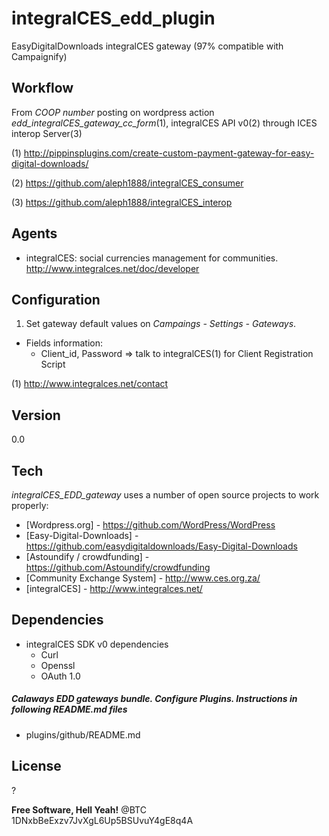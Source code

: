 integralCES_edd_plugin
==================

EasyDigitalDownloads integralCES gateway (97% compatible with Campaignify)


Workflow
----
From *COOP number* posting on wordpress action *edd_integralCES_gateway_cc_form*(1), integralCES API v0(2) through ICES interop Server(3)


(1) http://pippinsplugins.com/create-custom-payment-gateway-for-easy-digital-downloads/

(2) https://github.com/aleph1888/integralCES_consumer

(3) https://github.com/aleph1888/integralCES_interop

Agents
-----
- integralCES: social currencies management for communities. http://www.integralces.net/doc/developer

Configuration
--------------
1) Set gateway default values on *Campaings - Settings - Gateways*.

- Fields information:
    * Client_id, Password => talk to integralCES(1) for Client Registration Script

(1) http://www.integralces.net/contact
    

Version
----

0.0

Tech
-----------

*integralCES_EDD_gateway* uses a number of open source projects to work properly:
* [Wordpress.org] - https://github.com/WordPress/WordPress
* [Easy-Digital-Downloads] - https://github.com/easydigitaldownloads/Easy-Digital-Downloads
* [Astoundify / crowdfunding] - https://github.com/Astoundify/crowdfunding
* [Community Exchange System] - http://www.ces.org.za/
* [integralCES] - http://www.integralces.net/

Dependencies
--------------
- integralCES SDK v0 dependencies
    * Curl
	* Openssl
	* OAuth 1.0

##### Calaways EDD gateways bundle. Configure Plugins. Instructions in following README.md files

* plugins/github/README.md


License
----

?


**Free Software, Hell Yeah!**
@BTC 1DNxbBeExzv7JvXgL6Up5BSUvuY4gE8q4A


